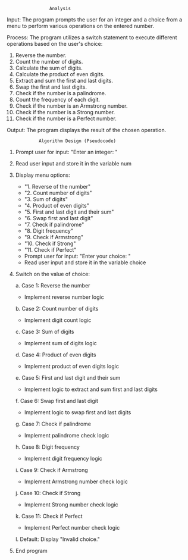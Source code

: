                     Analysis

Input:
The program prompts the user for an integer and a choice from a menu to perform various operations on the entered number.

Process:
The program utilizes a switch statement to execute different operations based on the user's choice:
1. Reverse the number.
2. Count the number of digits.
3. Calculate the sum of digits.
4. Calculate the product of even digits.
5. Extract and sum the first and last digits.
6. Swap the first and last digits.
7. Check if the number is a palindrome.
8. Count the frequency of each digit.
9. Check if the number is an Armstrong number.
10. Check if the number is a Strong number.
11. Check if the number is a Perfect number.

Output:
The program displays the result of the chosen operation.

                Algorithm Design (Pseudocode)
1. Prompt user for input: "Enter an integer: "
2. Read user input and store it in the variable num
3. Display menu options:
   - "1. Reverse of the number"
   - "2. Count number of digits"
   - "3. Sum of digits"
   - "4. Product of even digits"
   - "5. First and last digit and their sum"
   - "6. Swap first and last digit"
   - "7. Check if palindrome"
   - "8. Digit frequency"
   - "9. Check if Armstrong"
   - "10. Check if Strong"
   - "11. Check if Perfect"
   - Prompt user for input: "Enter your choice: "
   - Read user input and store it in the variable choice
4. Switch on the value of choice:

   a. Case 1: Reverse the number
      
      - Implement reverse number logic
   
   b. Case 2: Count number of digits
      
      - Implement digit count logic
   
   c. Case 3: Sum of digits
      
      - Implement sum of digits logic
   
   d. Case 4: Product of even digits
      
      - Implement product of even digits logic
   
   e. Case 5: First and last digit and their sum
      
      - Implement logic to extract and sum first and last digits
   
   f. Case 6: Swap first and last digit
      
      - Implement logic to swap first and last digits
   
   g. Case 7: Check if palindrome
      
      - Implement palindrome check logic
   
   h. Case 8: Digit frequency
      
      - Implement digit frequency logic
   
   i. Case 9: Check if Armstrong
      
      - Implement Armstrong number check logic
   
   j. Case 10: Check if Strong
      
      - Implement Strong number check logic
   
   k. Case 11: Check if Perfect
      
      - Implement Perfect number check logic
   
   l. Default: Display "Invalid choice."
6. End program

